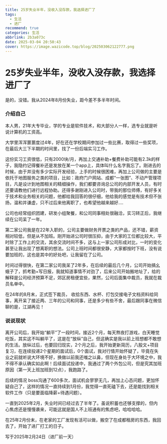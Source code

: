 ```yaml
---
title: 25岁失业半年，没收入没存款，我选择进厂了
tags:
  - 生活
  - 进厂
recommend: true
categories: 生活
abbrlink: 2b3a073c
date: 2025-03-04 20:50:43
cover: https://image.wazicode.top/blog/202503062122777.png
---
```


# 25岁失业半年，没收入没存款，我选择进厂了

是的，没错。我从2024年8月份失业，距今差不多半年时间。

### 介绍自己

本人男，21年大专毕业，学的专业是软件技术，和大部分人一样，选专业就是听说计算机的工资高。



大学里浑浑噩噩度过4年，好在还在学校期间参加过一些比赛，取得过一些奖项，在最后大三下半期的时间里，找了一份后端实习工作。



这份实习工资很低，只有2000块/月，再加上交通补助+餐费补助可能有2.3k的样子，我隐约记得餐补还是发放在某一个app上，具体叫什么名字我忘了。刚进去的时候，由于并没有多少实际开发经验，上手的时候很困难，再加上公司做的主要是依托于地图服务之类的项目，比如：政府门户网站、成都“一张图”、不动产管理项目，凡是设计到地图相关的精细操作，我们都要咨询总公司的内部开发人员，有时还要请教他们进行远程协助。还得多谢刚进入公司时，带我的那位师傅，有好多关于技术和业务相关的问题，他都给我回答的很仔细，他给我的感觉是有技术但不张扬，温和并谦虚，只不过后来他离职了，也希望他越来越好....



公司也经常组织团建，研发小组聚餐，和公司同事相处很融洽，实习转正后，我继续在公司呆了一年。



第二家公司我是在22年入职的，公司主要做财务开票之类的产品，还不错，薪资相对较低，但是从不加班。刚开始进公司时很压抑，由于大家的工位都比较大，平时除了工作上的交流，其余交流时间不多，这与上一家公司形成对比，一时的变化甚至让我出现了想离职的想法。公司上班时间都很安静，大家都按时下班，没有说要加班的，这也是其中的好处吧，让我留在了公司。



时间过得很快，在第二家公司我呆了2年多，在后续的最后几个月，公司开始搞幺蛾子了，抓考勤+写日报，我就知道事情不对劲了，后来公司开始搬地址了，给的解释是公司经济预算不足，郊区房租便宜些，果然，公司后面集中裁员，我就在裁员名单中。

 在24年的8月末，正式签下裁员， 收拾东西、水杯、打包交接电子文档资料给同事，离开呆了接近两、三年的公司和同事，还是多少有些不舍，最后跟同事在微信聊的是，江湖再见！



### 说说现状

离开公司后，我开始“躺平”了一段时间，接近2个月，每天熬夜打游戏，白天睡觉吃饭，其实这不叫躺平了，这是在“放纵”自己，但这确实是我以前上班想都不敢想的生活。放纵过后，也要回归现实，2个月之后，我开始更新简历，八股文+项目复习，在连续投递2个星期的面试后，0个面试，我对行情开始怀疑了，毕竟在失业之前就听说大环境不好，换做以前我还嗤之以鼻，但现在身处于大环境之中，我不得不承认确实如此啊！后续面试投递中，我通过了两个外包公司，但是究其加班原因（第一天上班加班到12点），我跑路了。



后续的情况 boss沟通了600多次，面试机会寥寥无几，再加上心态问题，更加怀疑自己了，这样的情况一直持续到1月份，我觉得一直死磕下去，还是能找到相关软件工作（只是要面临降薪+待遇问题）。



一直到2025年2月，失业时间已经过去了半年了。虽说积蓄也还够支撑的，但内心焦虑还是慢慢袭来，可能这就是国人不上班通有的焦虑吧，哈哈哈哈。



在25年2月份末，在老家的工厂发现有活可以做，搬空了在成都租房的东西，我回去了，开始了进厂打工的日子。





写于2025年2月24日（进厂前一天）













